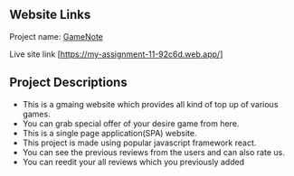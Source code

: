 ## Website Links

Project name: [GameNote](https://my-assignment-11-92c6d.web.app/)

Live site link [https://my-assignment-11-92c6d.web.app/]

## Project Descriptions

- This is a gmaing website which provides all kind of top up of various games.
- You can grab special offer of your desire game from here.
- This is a single page application(SPA) website.
- This project is made using popular javascript framework react.
- You can see the previous reviews from the users and can also rate us.
- You can reedit your all reviews which you previously added
